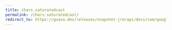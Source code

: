 ```yaml
---
title: chars.saturatedcast
permalink: /chars.saturatedcast/
redirect_to: https://guava.dev/releases/snapshot-jre/api/docs/com/google/common/primitives/Chars.html#saturatedCast-long-
---
```

